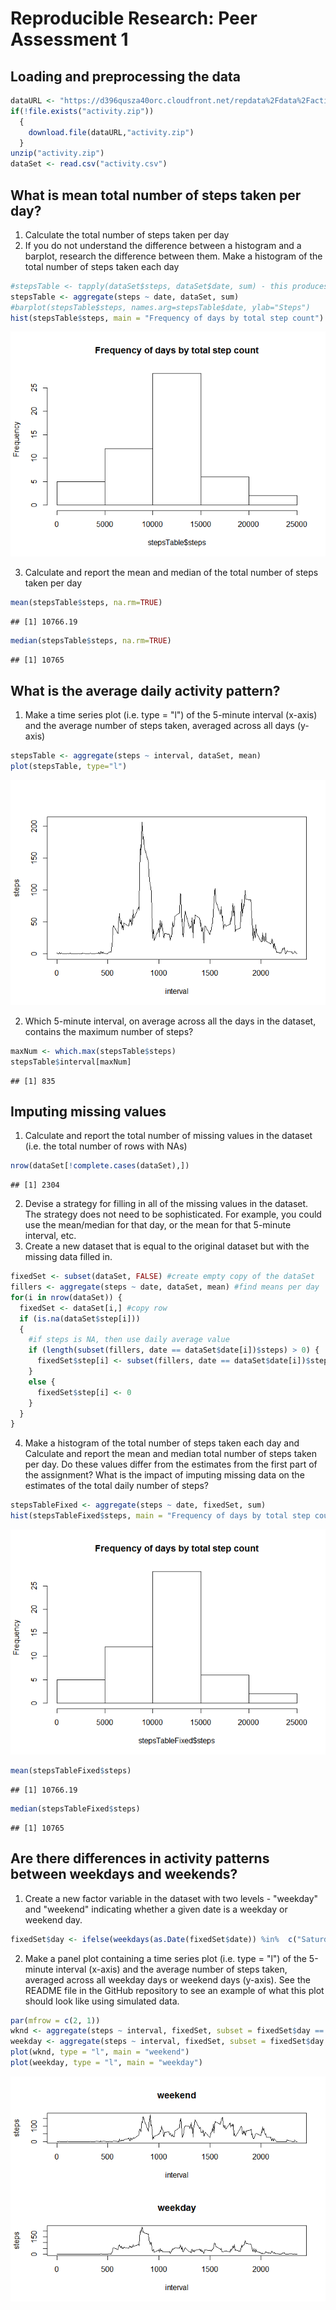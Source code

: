 # Reproducible Research: Peer Assessment 1


## Loading and preprocessing the data


```r
dataURL <- "https://d396qusza40orc.cloudfront.net/repdata%2Fdata%2Factivity.zip"
if(!file.exists("activity.zip")) 
  {
    download.file(dataURL,"activity.zip")
  }
unzip("activity.zip")
dataSet <- read.csv("activity.csv")
```

## What is mean total number of steps taken per day?

1. Calculate the total number of steps taken per day
2. If you do not understand the difference between a histogram and a barplot, research the difference between them. Make a histogram of the total number of steps taken each day


```r
#stepsTable <- tapply(dataSet$steps, dataSet$date, sum) - this produces dates with 0 steps
stepsTable <- aggregate(steps ~ date, dataSet, sum)
#barplot(stepsTable$steps, names.arg=stepsTable$date, ylab="Steps")
hist(stepsTable$steps, main = "Frequency of days by total step count")
```

![](PA1_template_files/figure-html/unnamed-chunk-2-1.png)<!-- -->

3. Calculate and report the mean and median of the total number of steps taken per day

```r
mean(stepsTable$steps, na.rm=TRUE)
```

```
## [1] 10766.19
```

```r
median(stepsTable$steps, na.rm=TRUE)
```

```
## [1] 10765
```

## What is the average daily activity pattern?

1. Make a time series plot (i.e. type = "l") of the 5-minute interval (x-axis) and the average number of steps taken, averaged across all days (y-axis)


```r
stepsTable <- aggregate(steps ~ interval, dataSet, mean)
plot(stepsTable, type="l")
```

![](PA1_template_files/figure-html/unnamed-chunk-4-1.png)<!-- -->

2. Which 5-minute interval, on average across all the days in the dataset, contains the maximum number of steps?


```r
maxNum <- which.max(stepsTable$steps)
stepsTable$interval[maxNum]
```

```
## [1] 835
```

## Imputing missing values
1. Calculate and report the total number of missing values in the dataset (i.e. the total number of rows with NAs)


```r
nrow(dataSet[!complete.cases(dataSet),])
```

```
## [1] 2304
```

2. Devise a strategy for filling in all of the missing values in the dataset. The strategy does not need to be sophisticated. For example, you could use the mean/median for that day, or the mean for that 5-minute interval, etc.
3. Create a new dataset that is equal to the original dataset but with the missing data filled in.


```r
fixedSet <- subset(dataSet, FALSE) #create empty copy of the dataSet
fillers <- aggregate(steps ~ date, dataSet, mean) #find means per day
for(i in nrow(dataSet)) {
  fixedSet <- dataSet[i,] #copy row
  if (is.na(dataSet$step[i]))
  {
    #if steps is NA, then use daily average value
    if (length(subset(fillers, date == dataSet$date[i])$steps) > 0) {
      fixedSet$step[i] <- subset(fillers, date == dataSet$date[i])$steps
    }
    else {
      fixedSet$step[i] <- 0
    }
  }
}
```

4. Make a histogram of the total number of steps taken each day and Calculate and report the mean and median total number of steps taken per day. Do these values differ from the estimates from the first part of the assignment? What is the impact of imputing missing data on the estimates of the total daily number of steps?


```r
stepsTableFixed <- aggregate(steps ~ date, fixedSet, sum)
hist(stepsTableFixed$steps, main = "Frequency of days by total step count")
```

![](PA1_template_files/figure-html/unnamed-chunk-8-1.png)<!-- -->

```r
mean(stepsTableFixed$steps)
```

```
## [1] 10766.19
```

```r
median(stepsTableFixed$steps)
```

```
## [1] 10765
```

## Are there differences in activity patterns between weekdays and weekends?

1. Create a new factor variable in the dataset with two levels - "weekday" and "weekend" indicating whether a given date is a weekday or weekend day.


```r
fixedSet$day <- ifelse(weekdays(as.Date(fixedSet$date)) %in%  c("Saturday","Sunday") ,"weekend","weekday")
```

2. Make a panel plot containing a time series plot (i.e. type = "l") of the 5-minute interval (x-axis) and the average number of steps taken, averaged across all weekday days or weekend days (y-axis). See the README file in the GitHub repository to see an example of what this plot should look like using simulated data.



```r
par(mfrow = c(2, 1))
wknd <- aggregate(steps ~ interval, fixedSet, subset = fixedSet$day == "weekend", mean)
weekday <- aggregate(steps ~ interval, fixedSet, subset = fixedSet$day == "weekday", mean)
plot(wknd, type = "l", main = "weekend")
plot(weekday, type = "l", main = "weekday")
```

![](PA1_template_files/figure-html/unnamed-chunk-10-1.png)<!-- -->
